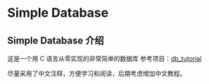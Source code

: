# Simple Database

## Simple Database 介绍
这是一个用 C 语言从零实现的非常简单的数据库
参考项目：[db_tutorial](https://github.com/cstack/db_tutorial)

尽量采用了中文注释，方便学习和阅读，后期考虑增加中文教程。